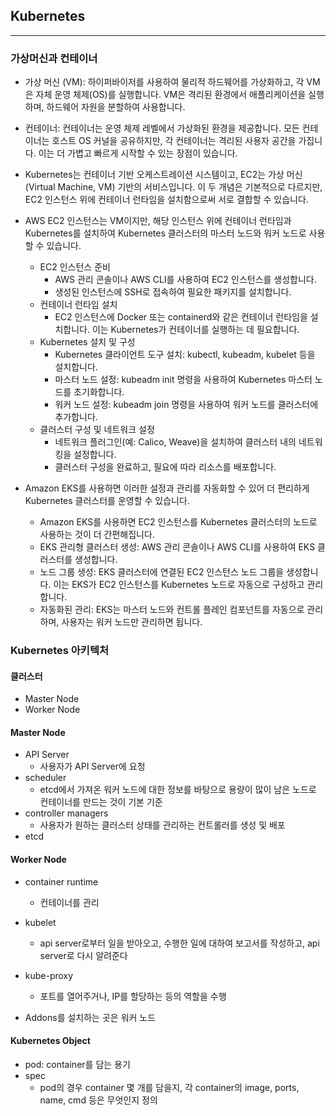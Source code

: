 ## Kubernetes

---

### 가상머신과 컨테이너

- 가상 머신 (VM): 하이퍼바이저를 사용하여 물리적 하드웨어를 가상화하고, 각 VM은 자체 운영 체제(OS)를 실행합니다. VM은 격리된 환경에서 애플리케이션을 실행하며, 하드웨어 자원을 분할하여 사용합니다.
- 컨테이너: 컨테이너는 운영 체제 레벨에서 가상화된 환경을 제공합니다. 모든 컨테이너는 호스트 OS 커널을 공유하지만, 각 컨테이너는 격리된 사용자 공간을 가집니다. 이는 더 가볍고 빠르게 시작할 수 있는 장점이 있습니다.
- Kubernetes는 컨테이너 기반 오케스트레이션 시스템이고, EC2는 가상 머신(Virtual Machine, VM) 기반의 서비스입니다. 이 두 개념은 기본적으로 다르지만, EC2 인스턴스 위에 컨테이너 런타임을 설치함으로써 서로 결합할 수 있습니다.

- AWS EC2 인스턴스는 VM이지만, 해당 인스턴스 위에 컨테이너 런타임과 Kubernetes를 설치하여 Kubernetes 클러스터의 마스터 노드와 워커 노드로 사용할 수 있습니다.
    - EC2 인스턴스 준비
        - AWS 관리 콘솔이나 AWS CLI를 사용하여 EC2 인스턴스를 생성합니다.
        - 생성된 인스턴스에 SSH로 접속하여 필요한 패키지를 설치합니다.
    - 컨테이너 런타임 설치
        - EC2 인스턴스에 Docker 또는 containerd와 같은 컨테이너 런타임을 설치합니다. 이는 Kubernetes가 컨테이너를 실행하는 데 필요합니다.
    - Kubernetes 설치 및 구성
        - Kubernetes 클라이언트 도구 설치: kubectl, kubeadm, kubelet 등을 설치합니다.
        - 마스터 노드 설정: kubeadm init 명령을 사용하여 Kubernetes 마스터 노드를 초기화합니다.
        - 워커 노드 설정: kubeadm join 명령을 사용하여 워커 노드를 클러스터에 추가합니다.
    - 클러스터 구성 및 네트워크 설정
        - 네트워크 플러그인(예: Calico, Weave)을 설치하여 클러스터 내의 네트워킹을 설정합니다.
        - 클러스터 구성을 완료하고, 필요에 따라 리소스를 배포합니다.

- Amazon EKS를 사용하면 이러한 설정과 관리를 자동화할 수 있어 더 편리하게 Kubernetes 클러스터를 운영할 수 있습니다.
    - Amazon EKS를 사용하면 EC2 인스턴스를 Kubernetes 클러스터의 노드로 사용하는 것이 더 간편해집니다.
    - EKS 관리형 클러스터 생성: AWS 관리 콘솔이나 AWS CLI를 사용하여 EKS 클러스터를 생성합니다.
    - 노드 그룹 생성: EKS 클러스터에 연결된 EC2 인스턴스 노드 그룹을 생성합니다. 이는 EKS가 EC2 인스턴스를 Kubernetes 노드로 자동으로 구성하고 관리합니다.
    - 자동화된 관리: EKS는 마스터 노드와 컨트롤 플레인 컴포넌트를 자동으로 관리하며, 사용자는 워커 노드만 관리하면 됩니다.

### Kubernetes 아키텍처

#### 클러스터

- Master Node
- Worker Node

#### Master Node

- API Server
    - 사용자가 API Server에 요청
- scheduler
    - etcd에서 가져온 워커 노드에 대한 정보를 바탕으로 용량이 많이 남은 노드로 컨테이너를 만드는 것이 기본 기준
- controller managers
    - 사용자가 원하는 클러스터 상태를 관리하는 컨트롤러를 생성 및 배포
- etcd

#### Worker Node

- container runtime
    - 컨테이너를 관리
- kubelet
    - api server로부터 일을 받아오고, 수행한 일에 대하여 보고서를 작성하고, api server로 다시 알려준다
- kube-proxy
    - 포트를 열어주거나, IP를 할당하는 등의 역할을 수행

- Addons를 설치하는 곳은 워커 노드

#### Kubernetes Object

- pod: container를 담는 용기
- spec
    - pod의 경우 container 몇 개를 담을지, 각 container의 image, ports, name, cmd 등은 무엇인지 정의
